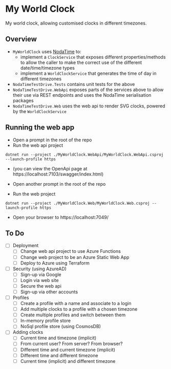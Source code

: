 # My World Clock

My world clock, allowing customised clocks in different timezones.

## Overview

- `MyWorldClock` uses [NodaTime](https://nodatime.org/) to:
  - implement a `ClockService` that exposes different properties/methods to allow the caller to make the correct use of the different date/time/timezone types
  - implement a `WorldClockService` that generates the time of day in different timezones
- `NodaTimeTestDrive.Tests` contains unit tests for the above
- `NodaTimeTestDrive.WebApi` exposes parts of the services above to allow their use via REST endpoints and uses the NodaTime serialisation packages
- `NodaTimeTestDrive.Web` uses the web api to render SVG clocks, powered by the `WorldClockService`

## Running the web app
- Open a prompt in the root of the repo
- Run the web api project
```
dotnet run --project ./MyWorldClock.WebApi/MyWorldClock.WebApi.csproj --launch-profile https
```
- (you can view the OpenApi page at https://localhost:7103/swagger/index.html)


- Open another prompt in the root of the repo
- Run the web project
```
dotnet run --project ./MyWorldClock.Web/MyWorldClock.Web.csproj --launch-profile https
```
- Open your browser to https://localhost:7049/

## To Do
- [ ] Deployment
  - [ ] Change web api project to use Azure Functions
  - [ ] Change web project to be an Azure Static Web App
  - [ ] Deploy to Azure using Terraform 
- [ ] Security (using AzureAD)
  - [ ] Sign-up via Google
  - [ ] Login via web site
  - [ ] Secure the web api
  - [ ] Sign-up via other accounts
- [ ] Profiles
  - [ ] Create a profile with a name and associate to a login
  - [ ] Add multiple clocks to a profile with a chosen timezone
  - [ ] Create multiple profiles and switch between them
  - [ ] In-memory profile store
  - [ ] NoSql profile store (using CosmosDB)
- [ ] Adding clocks
  - [ ] Current time and timezone (implicit)
  - [ ] From current user? From server? From browser?
  - [ ] Different time and current timezone (implicit)
  - [ ] Different time and different timezone
  - [ ] Current time (implicit) and different timezone
